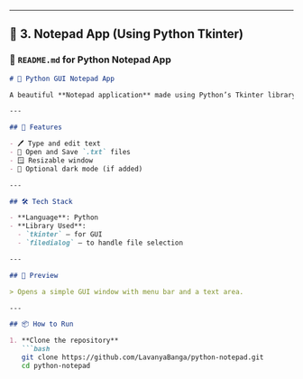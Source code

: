 
---

## 📝 3. Notepad App (Using Python Tkinter)

### 📘 `README.md` for Python Notepad App

```markdown
# 📝 Python GUI Notepad App

A beautiful **Notepad application** made using Python’s Tkinter library. Create, edit, save, and open text files — just like your system's Notepad!

---

## 🚀 Features

- 🖊️ Type and edit text
- 📁 Open and Save `.txt` files
- 🪟 Resizable window
- 🌙 Optional dark mode (if added)

---

## 🛠️ Tech Stack

- **Language**: Python  
- **Library Used**:
  - `tkinter` – for GUI
  - `filedialog` – to handle file selection

---

## 📸 Preview

> Opens a simple GUI window with menu bar and a text area.

---

## 📦 How to Run

1. **Clone the repository**
   ```bash
   git clone https://github.com/LavanyaBanga/python-notepad.git
   cd python-notepad
